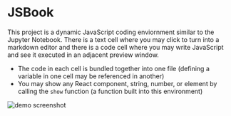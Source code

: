 # JSBook

This project is a dynamic JavaScript coding enviornment similar to the Jupyter Notebook. There is a text cell where you may click to turn into a markdown editor and there is a code cell where you may write JavaScript and see it executed in an adjacent preview window.

- The code in each cell is bundled together into one file (defining a variable in one cell may be referenced in another)
- You may show any React component, string, number, or element by calling the `show` function (a function built into this environment)

![demo screenshot](https://i.imgur.com/sdyMYT5.png)
